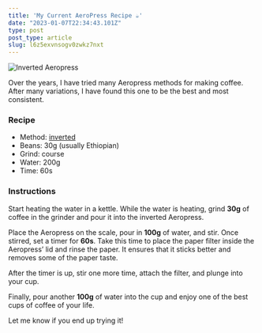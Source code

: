 ```yaml
---
title: 'My Current AeroPress Recipe ☕️'
date: "2023-01-07T22:34:43.101Z"
type: post 
post_type: article
slug: l6z5exvnsogv0zwkz7nxt
---
```

![Inverted Aeropress](https://images.unsplash.com/photo-1652067871073-d472c02125b6?ixlib=rb-4.0.3&ixid=MnwxMjA3fDB8MHxwaG90by1wYWdlfHx8fGVufDB8fHx8&auto=format&fit=crop&w=1287&q=80)

Over the years, I have tried many Aeropress methods for making coffee. After many variations, I have found this one to be the best and most consistent. 

### Recipe
- Method: [inverted](https://aeropress.com/blogs/aeropress-recipes/the-aeropress-inverted-method-the-official-aeropress-inverted-guide) 
- Beans: 30g (usually Ethiopian)
- Grind: course
- Water: 200g
- Time: 60s

### Instructions

Start heating the water in a kettle. While the water is heating, grind **30g** of coffee in the grinder and pour it into the inverted Aeropress. 

Place the Aeropress on the scale, pour in **100g** of water, and stir. Once stirred, set a timer for **60s**. Take this time to place the paper filter inside the Aeropress’ lid and rinse the paper. It ensures that it sticks better and removes some of the paper taste. 

After the timer is up, stir one more time, attach the filter, and plunge into your cup. 

Finally, pour another **100g** of water into the cup and enjoy one of the best cups of coffee of your life. 

Let me know if you end up trying it!




